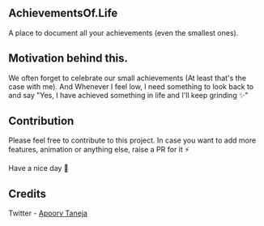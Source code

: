 ## AchievementsOf.Life

A place to document all your achievements (even the smallest ones).

## Motivation behind this.

We often forget to celebrate our small achievements (At least that's the case with me). And Whenever I feel low, I need something to look back to and say "Yes, I have achieved something in life and I'll keep grinding ✨"

## Contribution

Please feel free to contribute to this project. In case you want to add more features, animation or anything else, raise a PR for it ⚡️

Have a nice day 🌻

## Credits

Twitter - [Apoorv Taneja](https://twitter.com/apoorv_taneja)
